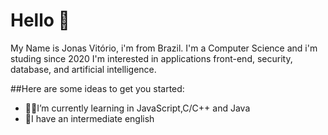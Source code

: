 # Hello 🤙

My Name is Jonas Vitório, i'm from Brazil.
I'm a Computer Science and i'm studing since 2020
I'm interested in applications front-end, security,
database, and artificial intelligence.

##Here are some ideas to get you started:


 - 👨‍💻I’m currently learning in JavaScript,C/C++ and Java
 - 💬I have an intermediate english 


